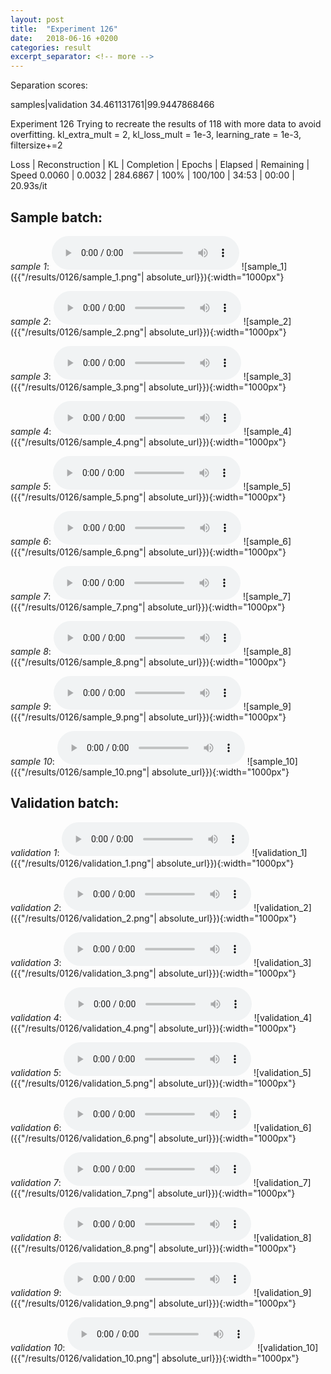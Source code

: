 ```yaml
---
layout: post
title:  "Experiment 126"
date:   2018-06-16 +0200
categories: result
excerpt_separator: <!-- more -->
---
```

Separation scores:

samples|validation
34.461131761|99.9447868466<!-- more -->

Experiment 126
Trying to recreate the results of 118 with more data to avoid overfitting.
kl_extra_mult = 2, kl_loss_mult = 1e-3, learning_rate = 1e-3, filtersize+=2

Loss | Reconstruction | KL | Completion | Epochs | Elapsed | Remaining | Speed
0.0060 | 0.0032 | 284.6867 | 100% | 100/100 | 34:53 | 00:00 | 20.93s/it

## **Sample batch**:
_sample 1_:
<audio src="/ResultsOverview/results/0126/sample_1.wav" controls preload></audio>
![sample_1]({{"/results/0126/sample_1.png"| absolute_url}}){:width="1000px"}

_sample 2_:
<audio src="/ResultsOverview/results/0126/sample_2.wav" controls preload></audio>
![sample_2]({{"/results/0126/sample_2.png"| absolute_url}}){:width="1000px"}

_sample 3_:
<audio src="/ResultsOverview/results/0126/sample_3.wav" controls preload></audio>
![sample_3]({{"/results/0126/sample_3.png"| absolute_url}}){:width="1000px"}

_sample 4_:
<audio src="/ResultsOverview/results/0126/sample_4.wav" controls preload></audio>
![sample_4]({{"/results/0126/sample_4.png"| absolute_url}}){:width="1000px"}

_sample 5_:
<audio src="/ResultsOverview/results/0126/sample_5.wav" controls preload></audio>
![sample_5]({{"/results/0126/sample_5.png"| absolute_url}}){:width="1000px"}

_sample 6_:
<audio src="/ResultsOverview/results/0126/sample_6.wav" controls preload></audio>
![sample_6]({{"/results/0126/sample_6.png"| absolute_url}}){:width="1000px"}

_sample 7_:
<audio src="/ResultsOverview/results/0126/sample_7.wav" controls preload></audio>
![sample_7]({{"/results/0126/sample_7.png"| absolute_url}}){:width="1000px"}

_sample 8_:
<audio src="/ResultsOverview/results/0126/sample_8.wav" controls preload></audio>
![sample_8]({{"/results/0126/sample_8.png"| absolute_url}}){:width="1000px"}

_sample 9_:
<audio src="/ResultsOverview/results/0126/sample_9.wav" controls preload></audio>
![sample_9]({{"/results/0126/sample_9.png"| absolute_url}}){:width="1000px"}

_sample 10_:
<audio src="/ResultsOverview/results/0126/sample_10.wav" controls preload></audio>
![sample_10]({{"/results/0126/sample_10.png"| absolute_url}}){:width="1000px"}

## **Validation batch**:
_validation 1_:
<audio src="/ResultsOverview/results/0126/validation_1.wav" controls preload></audio>
![validation_1]({{"/results/0126/validation_1.png"| absolute_url}}){:width="1000px"}

_validation 2_:
<audio src="/ResultsOverview/results/0126/validation_2.wav" controls preload></audio>
![validation_2]({{"/results/0126/validation_2.png"| absolute_url}}){:width="1000px"}

_validation 3_:
<audio src="/ResultsOverview/results/0126/validation_3.wav" controls preload></audio>
![validation_3]({{"/results/0126/validation_3.png"| absolute_url}}){:width="1000px"}

_validation 4_:
<audio src="/ResultsOverview/results/0126/validation_4.wav" controls preload></audio>
![validation_4]({{"/results/0126/validation_4.png"| absolute_url}}){:width="1000px"}

_validation 5_:
<audio src="/ResultsOverview/results/0126/validation_5.wav" controls preload></audio>
![validation_5]({{"/results/0126/validation_5.png"| absolute_url}}){:width="1000px"}

_validation 6_:
<audio src="/ResultsOverview/results/0126/validation_6.wav" controls preload></audio>
![validation_6]({{"/results/0126/validation_6.png"| absolute_url}}){:width="1000px"}

_validation 7_:
<audio src="/ResultsOverview/results/0126/validation_7.wav" controls preload></audio>
![validation_7]({{"/results/0126/validation_7.png"| absolute_url}}){:width="1000px"}

_validation 8_:
<audio src="/ResultsOverview/results/0126/validation_8.wav" controls preload></audio>
![validation_8]({{"/results/0126/validation_8.png"| absolute_url}}){:width="1000px"}

_validation 9_:
<audio src="/ResultsOverview/results/0126/validation_9.wav" controls preload></audio>
![validation_9]({{"/results/0126/validation_9.png"| absolute_url}}){:width="1000px"}

_validation 10_:
<audio src="/ResultsOverview/results/0126/validation_10.wav" controls preload></audio>
![validation_10]({{"/results/0126/validation_10.png"| absolute_url}}){:width="1000px"}
